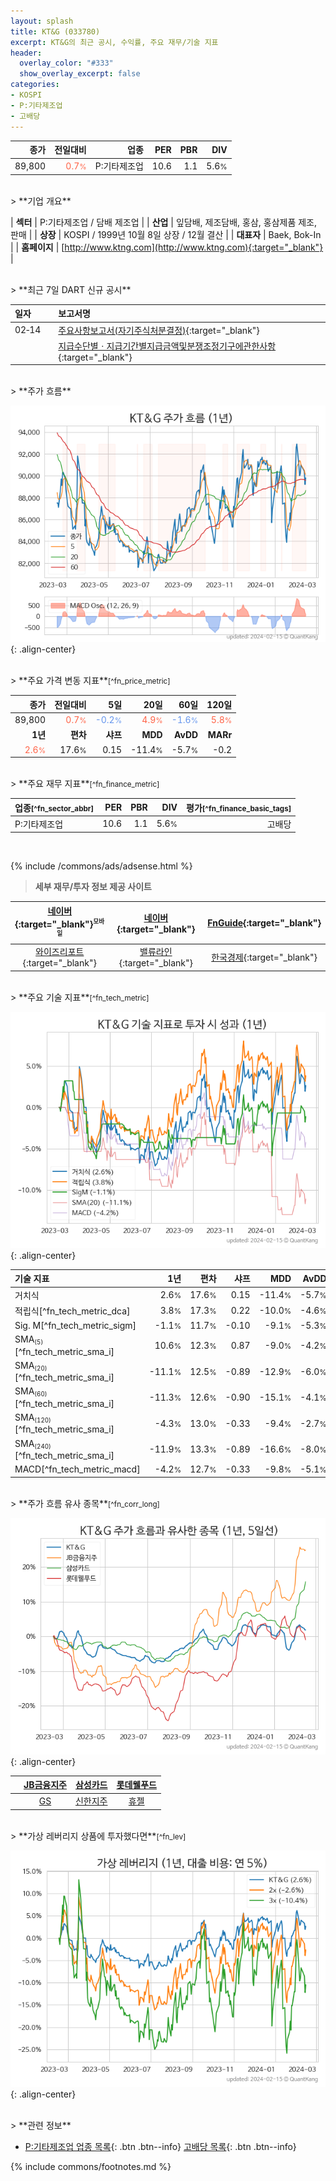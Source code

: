 ```yaml
---
layout: splash
title: KT&G (033780)
excerpt: KT&G의 최근 공시, 수익률, 주요 재무/기술 지표
header:
  overlay_color: "#333"
  show_overlay_excerpt: false
categories:
- KOSPI
- P:기타제조업
- 고배당
---
```


| **종가** | **전일대비** | **업종** | **PER** | **PBR** | **DIV** |
| -------: | -----------: | -------: | ------: | ------: | ------: |
| 89,800 | <span style="color: tomato">0.7<small>%</small></span> | P:기타제조업 | 10.6 | 1.1 | 5.6<small>%</small> |

<!-- more -->

<br>
> **기업 개요**<a id="company"></a>

| <span style="white-space:nowrap;">**섹터**</span> | P:기타제조업 / 담배 제조업 |
| <span style="white-space:nowrap;">**산업**</span> | 잎담배, 제조담배, 홍삼, 홍삼제품 제조, 판매 |
| <span style="white-space:nowrap;">**상장**</span> | KOSPI / 1999년 10월 8일 상장 / 12월 결산 |
| <span style="white-space:nowrap;">**대표자**</span> | Baek, Bok-In |
| <span style="white-space:nowrap;">**홈페이지**</span> | [http://www.ktng.com](http://www.ktng.com){:target="_blank"} |

<br>
> **최근 7일 DART 신규 공시**<a id="dart"></a>

| **일자** |      | **보고서명** |
| :------- | :--- | :----------- |
| 02&#x2011;14 | | [주요사항보고서(자기주식처분결정)](https://dart.fss.or.kr/dsaf001/main.do?rcpNo=20240214002738){:target="_blank"} |
|  | | [지급수단별ㆍ지급기간별지급금액및분쟁조정기구에관한사항](https://dart.fss.or.kr/dsaf001/main.do?rcpNo=20240214002405){:target="_blank"} |

<br>
> **주가 흐름**<a id="price"></a>

![033780](/stock/images/033780.png){: .align-center}

<br>
> **주요 가격 변동 지표**<small>[^fn_price_metric]</small>

| **종가** | **전일대비** | **5일** | **20일** | **60일** | **120일** |
| -------: | -----------: | ------: | -------: | -------: | --------: |
| 89,800 | <span style="color: tomato">0.7<small>%</small></span> | <span style="color: cornflowerblue">-0.2<small>%</small></span> | <span style="color: tomato">4.9<small>%</small></span> | <span style="color: cornflowerblue">-1.6<small>%</small></span> | <span style="color: tomato">5.8<small>%</small></span> |
| **1년** | **편차** | **샤프** | **MDD** | **AvDD** | **MARr** |
| <span style="color: tomato">2.6<small>%</small></span> | 17.6<small>%</small> | 0.15 | -11.4<small>%</small> | -5.7<small>%</small> | -0.2 |

<br>
> **주요 재무 지표**<small>[^fn_finance_metric]</small>

| **업종**<small>[^fn_sector_abbr]</small> | **PER** | **PBR** | **DIV** | **평가**<small>[^fn_finance_basic_tags]</small> |
| :--------------------------------------- | ------: | ------: | ------: | ----------------------------------------------: |
| P:기타제조업 | 10.6 | 1.1 | 5.6<small>%</small> | 고배당 |

<br>

{% include /commons/ads/adsense.html %}

> **세부 재무/투자 정보 제공 사이트**

| [네이버](https://m.stock.naver.com/domestic/stock/033780/finance/summary){:target="_blank"}<sup><small>모바일</small></sup> | [네이버](https://finance.naver.com/item/coinfo.naver?code=033780){:target="_blank"} | [FnGuide](https://comp.fnguide.com/SVO2/ASP/SVD_Invest.asp?gicode=A033780&MenuYn=Y){:target="_blank"} |
| :---: | :---: | :---: |
| [와이즈리포트](https://comp.wisereport.co.kr/company/c1040001.aspx?cmp_cd=033780){:target="_blank"} | [밸류라인](https://www.valueline.co.kr/finance/summary/033780){:target="_blank"} | [한국경제](https://markets.hankyung.com/stock/033780/financial-summary){:target="_blank"} |

<br>
> **주요 기술 지표**<small>[^fn_tech_metric]</small>


![033780](/stock/images/033780_tech.png){: .align-center}

| **기술 지표** | **1년** | **편차** | **샤프** | **MDD** | **AvDD** |
| :------------ | ------: | -----------: | -------: | ------: | -------: |
| 거치식 | 2.6<small>%</small> | 17.6<small>%</small> | 0.15 | -11.4<small>%</small> | -5.7<small>%</small> |
| 적립식[^fn_tech_metric_dca] | 3.8<small>%</small> | 17.3<small>%</small> | 0.22 | -10.0<small>%</small> | -4.6<small>%</small> |
| Sig. M[^fn_tech_metric_sigm] | -1.1<small>%</small> | 11.7<small>%</small> | -0.10 | -9.1<small>%</small> | -5.3<small>%</small> |
| SMA<small><sub>(5)</sub></small>[^fn_tech_metric_sma_i] | 10.6<small>%</small> | 12.3<small>%</small> | 0.87 | -9.0<small>%</small> | -4.2<small>%</small> |
| SMA<small><sub>(20)</sub></small>[^fn_tech_metric_sma_i] | -11.1<small>%</small> | 12.5<small>%</small> | -0.89 | -12.9<small>%</small> | -6.0<small>%</small> |
| SMA<small><sub>(60)</sub></small>[^fn_tech_metric_sma_i] | -11.3<small>%</small> | 12.6<small>%</small> | -0.90 | -15.1<small>%</small> | -4.1<small>%</small> |
| SMA<small><sub>(120)</sub></small>[^fn_tech_metric_sma_i] | -4.3<small>%</small> | 13.0<small>%</small> | -0.33 | -9.4<small>%</small> | -2.7<small>%</small> |
| SMA<small><sub>(240)</sub></small>[^fn_tech_metric_sma_i] | -11.9<small>%</small> | 13.3<small>%</small> | -0.89 | -16.6<small>%</small> | -8.0<small>%</small> |
| MACD[^fn_tech_metric_macd] | -4.2<small>%</small> | 12.7<small>%</small> | -0.33 | -9.8<small>%</small> | -5.1<small>%</small> |

<br>
> **주가 흐름 유사 종목**<a id="corr"></a><small>[^fn_corr_long]</small>

![033780](/stock/images/033780_corr.png){: .align-center}

|       | [JB금융지주](/175330/) | [삼성카드](/029780/) | [롯데웰푸드](/280360/) |
| :---: | :------------------------------------: | :------------------------------------: | :------------------------------------: |
|       | [GS](/078930/) | [신한지주](/055550/) | [휴젤](/145020/) |

<br>
> **가상 레버리지 상품에 투자했다면**<a id="2x"></a><small>[^fn_lev]</small>

![033780](/stock/images/033780_2x.png){: .align-center}

<br>
> **관련 정보**

- [P:기타제조업 업종 목록](/stats/sector/kospi_업종_기타제조업_종목/){: .btn .btn--info} [고배당 목록](/fn/fn_high_div/){: .btn .btn--info}

{% include commons/footnotes.md %}